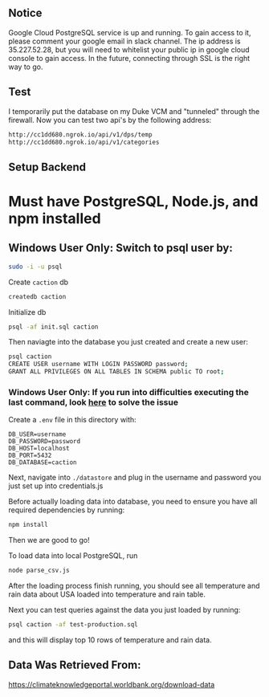 ## Notice
Google Cloud PostgreSQL service is up and running. To gain access to it, please comment your google email in slack channel. The ip address is 35.227.52.28, but you will need to whitelist your public ip in google cloud console to gain access. In the future, connecting through SSL is the right way to go.

## Test
I temporarily put the database on my Duke VCM and "tunneled" through the firewall. Now you can test two api's by the following address:

```bash
http://cc1dd680.ngrok.io/api/v1/dps/temp
http://cc1dd680.ngrok.io/api/v1/categories
```

## Setup Backend

# Must have PostgreSQL, Node.js, and npm installed

## Windows User Only: Switch to psql user by:
```bash
sudo -i -u psql
```

Create `caction` db
```bash
createdb caction
```

Initialize db
```bash
psql -af init.sql caction
```

Then naviagte into the database you just created and create a new user:
```bash
psql caction
CREATE USER username WITH LOGIN PASSWORD password;
GRANT ALL PRIVILEGES ON ALL TABLES IN SCHEMA public TO root;
```
### Windows User Only: If you run into difficulties executing the last command, look [here](https://gist.github.com/AtulKsol/4470d377b448e56468baef85af7fd614) to solve the issue

Create a `.env` file in this directory with:
```
DB_USER=username
DB_PASSWORD=password
DB_HOST=localhost
DB_PORT=5432
DB_DATABASE=caction
```

Next, navigate into ```./datastore``` and plug in the username and password you just set up into credentials.js

Before actually loading data into database, you need to ensure you have all required dependencies by running:
```bash
npm install
```
Then we are good to go!

To load data into local PostgreSQL, run
```bash
node parse_csv.js
```

After the loading process finish running, you should see all temperature and rain data about USA loaded into temperature and rain table.

Next you can test queries against the data you just loaded by running:

```bash
psql caction -af test-production.sql
```
and this will display top 10 rows of temperature and rain data.

## Data Was Retrieved From:
https://climateknowledgeportal.worldbank.org/download-data
